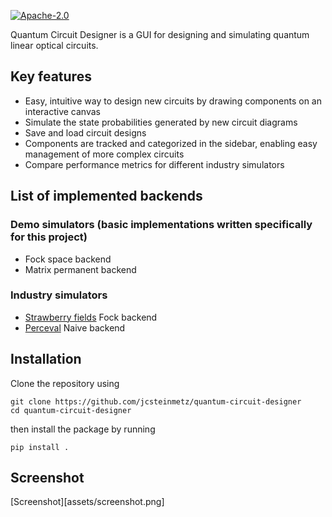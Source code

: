 [![Apache-2.0](https://img.shields.io/badge/License-Apache--2.0-blue)](https://opensource.org/licenses/Apache-2.0)

Quantum Circuit Designer is a GUI for designing and simulating quantum linear optical circuits.

## Key features
* Easy, intuitive way to design new circuits by drawing components on an interactive canvas
* Simulate the state probabilities generated by new circuit diagrams
* Save and load circuit designs
* Components are tracked and categorized in the sidebar, enabling easy management of more complex circuits
* Compare performance metrics for different industry simulators

## List of implemented backends
### Demo simulators (basic implementations written specifically for this project)
* Fock space backend
* Matrix permanent backend
### Industry simulators
* [Strawberry fields](https://github.com/XanaduAI/strawberryfields) Fock backend
* [Perceval](https://github.com/Quandela/Perceval) Naive backend

## Installation
Clone the repository using
```
git clone https://github.com/jcsteinmetz/quantum-circuit-designer
cd quantum-circuit-designer
```
then install the package by running
```
pip install .
```

## Screenshot
[Screenshot][assets/screenshot.png]
